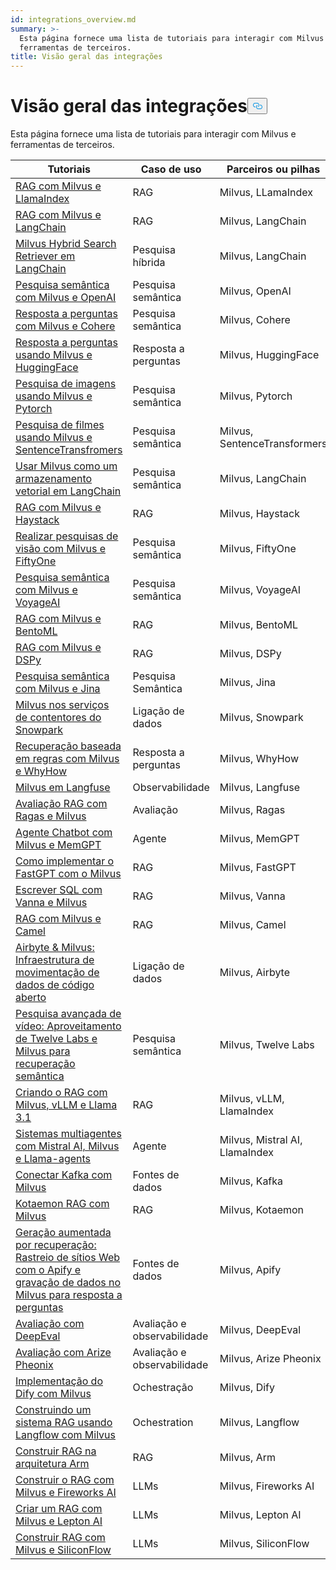 ```yaml
---
id: integrations_overview.md
summary: >-
  Esta página fornece uma lista de tutoriais para interagir com Milvus e
  ferramentas de terceiros.
title: Visão geral das integrações
---
```

<h1 id="Integrations-Overview" class="common-anchor-header">Visão geral das integrações<button data-href="#Integrations-Overview" class="anchor-icon" translate="no">
      <svg translate="no"
        aria-hidden="true"
        focusable="false"
        height="20"
        version="1.1"
        viewBox="0 0 16 16"
        width="16"
      >
        <path
          fill="#0092E4"
          fill-rule="evenodd"
          d="M4 9h1v1H4c-1.5 0-3-1.69-3-3.5S2.55 3 4 3h4c1.45 0 3 1.69 3 3.5 0 1.41-.91 2.72-2 3.25V8.59c.58-.45 1-1.27 1-2.09C10 5.22 8.98 4 8 4H4c-.98 0-2 1.22-2 2.5S3 9 4 9zm9-3h-1v1h1c1 0 2 1.22 2 2.5S13.98 12 13 12H9c-.98 0-2-1.22-2-2.5 0-.83.42-1.64 1-2.09V6.25c-1.09.53-2 1.84-2 3.25C6 11.31 7.55 13 9 13h4c1.45 0 3-1.69 3-3.5S14.5 6 13 6z"
        ></path>
      </svg>
    </button></h1><p>Esta página fornece uma lista de tutoriais para interagir com Milvus e ferramentas de terceiros.</p>
<table>
<thead>
<tr><th>Tutoriais</th><th>Caso de uso</th><th>Parceiros ou pilhas</th></tr>
</thead>
<tbody>
<tr><td><a href="/docs/pt/integrate_with_llamaindex.md">RAG com Milvus e LlamaIndex</a></td><td>RAG</td><td>Milvus, LLamaIndex</td></tr>
<tr><td><a href="/docs/pt/integrate_with_langchain.md">RAG com Milvus e LangChain</a></td><td>RAG</td><td>Milvus, LangChain</td></tr>
<tr><td><a href="/docs/pt/milvus_hybrid_search_retriever.md">Milvus Hybrid Search Retriever em LangChain</a></td><td>Pesquisa híbrida</td><td>Milvus, LangChain</td></tr>
<tr><td><a href="/docs/pt/integrate_with_openai.md">Pesquisa semântica com Milvus e OpenAI</a></td><td>Pesquisa semântica</td><td>Milvus, OpenAI</td></tr>
<tr><td><a href="/docs/pt/integrate_with_cohere.md">Resposta a perguntas com Milvus e Cohere</a></td><td>Pesquisa semântica</td><td>Milvus, Cohere</td></tr>
<tr><td><a href="/docs/pt/integrate_with_hugging-face.md">Resposta a perguntas usando Milvus e HuggingFace</a></td><td>Resposta a perguntas</td><td>Milvus, HuggingFace</td></tr>
<tr><td><a href="/docs/pt/integrate_with_pytorch.md">Pesquisa de imagens usando Milvus e Pytorch</a></td><td>Pesquisa semântica</td><td>Milvus, Pytorch</td></tr>
<tr><td><a href="/docs/pt/integrate_with_sentencetransformers.md">Pesquisa de filmes usando Milvus e SentenceTransfromers</a></td><td>Pesquisa semântica</td><td>Milvus, SentenceTransformers</td></tr>
<tr><td><a href="/docs/pt/basic_usage_langchain.md">Usar Milvus como um armazenamento vetorial em LangChain</a></td><td>Pesquisa semântica</td><td>Milvus, LangChain</td></tr>
<tr><td><a href="/docs/pt/integrate_with_haystack.md">RAG com Milvus e Haystack</a></td><td>RAG</td><td>Milvus, Haystack</td></tr>
<tr><td><a href="/docs/pt/integrate_with_voxel51.md">Realizar pesquisas de visão com Milvus e FiftyOne</a></td><td>Pesquisa semântica</td><td>Milvus, FiftyOne</td></tr>
<tr><td><a href="/docs/pt/integrate_with_voyageai.md">Pesquisa semântica com Milvus e VoyageAI</a></td><td>Pesquisa semântica</td><td>Milvus, VoyageAI</td></tr>
<tr><td><a href="/docs/pt/integrate_with_bentoml.md">RAG com Milvus e BentoML</a></td><td>RAG</td><td>Milvus, BentoML</td></tr>
<tr><td><a href="/docs/pt/integrate_with_dspy.md">RAG com Milvus e DSPy</a></td><td>RAG</td><td>Milvus, DSPy</td></tr>
<tr><td><a href="/docs/pt/integrate_with_jina.md">Pesquisa semântica com Milvus e Jina</a></td><td>Pesquisa Semântica</td><td>Milvus, Jina</td></tr>
<tr><td><a href="/docs/pt/integrate_with_snowpark.md">Milvus nos serviços de contentores do Snowpark</a></td><td>Ligação de dados</td><td>Milvus, Snowpark</td></tr>
<tr><td><a href="/docs/pt/integrate_with_whyhow.md">Recuperação baseada em regras com Milvus e WhyHow</a></td><td>Resposta a perguntas</td><td>Milvus, WhyHow</td></tr>
<tr><td><a href="/docs/pt/integrate_with_langfuse.md">Milvus em Langfuse</a></td><td>Observabilidade</td><td>Milvus, Langfuse</td></tr>
<tr><td><a href="/docs/pt/integrate_with_ragas.md">Avaliação RAG com Ragas e Milvus</a></td><td>Avaliação</td><td>Milvus, Ragas</td></tr>
<tr><td><a href="/docs/pt/integrate_with_memgpt.md">Agente Chatbot com Milvus e MemGPT</a></td><td>Agente</td><td>Milvus, MemGPT</td></tr>
<tr><td><a href="/docs/pt/integrate_with_fastgpt.md">Como implementar o FastGPT com o Milvus</a></td><td>RAG</td><td>Milvus, FastGPT</td></tr>
<tr><td><a href="/docs/pt/integrate_with_vanna.md">Escrever SQL com Vanna e Milvus</a></td><td>RAG</td><td>Milvus, Vanna</td></tr>
<tr><td><a href="/docs/pt/integrate_with_camel.md">RAG com Milvus e Camel</a></td><td>RAG</td><td>Milvus, Camel</td></tr>
<tr><td><a href="/docs/pt/integrate_with_airbyte.md">Airbyte &amp; Milvus: Infraestrutura de movimentação de dados de código aberto</a></td><td>Ligação de dados</td><td>Milvus, Airbyte</td></tr>
<tr><td><a href="/docs/pt/video_search_with_twelvelabs_and_milvus.md">Pesquisa avançada de vídeo: Aproveitamento de Twelve Labs e Milvus para recuperação semântica</a></td><td>Pesquisa semântica</td><td>Milvus, Twelve Labs</td></tr>
<tr><td><a href="/docs/pt/milvus_rag_with_vllm.md">Criando o RAG com Milvus, vLLM e Llama 3.1</a></td><td>RAG</td><td>Milvus, vLLM, LlamaIndex</td></tr>
<tr><td><a href="/docs/pt/llama_agents_metadata.md">Sistemas multiagentes com Mistral AI, Milvus e Llama-agents</a></td><td>Agente</td><td>Milvus, Mistral AI, LlamaIndex</td></tr>
<tr><td><a href="/docs/pt/kafka-connect-milvus.md">Conectar Kafka com Milvus</a></td><td>Fontes de dados</td><td>Milvus, Kafka</td></tr>
<tr><td><a href="/docs/pt/kotaemon_with_milvus.md">Kotaemon RAG com Milvus</a></td><td>RAG</td><td>Milvus, Kotaemon</td></tr>
<tr><td><a href="/docs/pt/apify_milvus_rag.md">Geração aumentada por recuperação: Rastreio de sítios Web com o Apify e gravação de dados no Milvus para resposta a perguntas</a></td><td>Fontes de dados</td><td>Milvus, Apify</td></tr>
<tr><td><a href="/docs/pt/evaluation_with_deepeval.md">Avaliação com DeepEval</a></td><td>Avaliação e observabilidade</td><td>Milvus, DeepEval</td></tr>
<tr><td><a href="/docs/pt/evaluation_with_phoenix.md">Avaliação com Arize Pheonix</a></td><td>Avaliação e observabilidade</td><td>Milvus, Arize Pheonix</td></tr>
<tr><td><a href="/docs/pt/dify_with_milvus.md">Implementação do Dify com Milvus</a></td><td>Ochestração</td><td>Milvus, Dify</td></tr>
<tr><td><a href="/docs/pt/rag_with_langflow.md">Construindo um sistema RAG usando Langflow com Milvus</a></td><td>Ochestration</td><td>Milvus, Langflow</td></tr>
<tr><td><a href="/docs/pt/build_rag_on_arm.md">Construir RAG na arquitetura Arm</a></td><td>RAG</td><td>Milvus, Arm</td></tr>
<tr><td><a href="/docs/pt/build_RAG_with_milvus_and_fireworks.md">Construir o RAG com Milvus e Fireworks AI</a></td><td>LLMs</td><td>Milvus, Fireworks AI</td></tr>
<tr><td><a href="/docs/pt/build_RAG_with_milvus_and_lepton.md">Criar um RAG com Milvus e Lepton AI</a></td><td>LLMs</td><td>Milvus, Lepton AI</td></tr>
<tr><td><a href="/docs/pt/build_RAG_with_milvus_and_siliconflow">Construir RAG com Milvus e SiliconFlow</a></td><td>LLMs</td><td>Milvus, SiliconFlow</td></tr>
</tbody>
</table>

